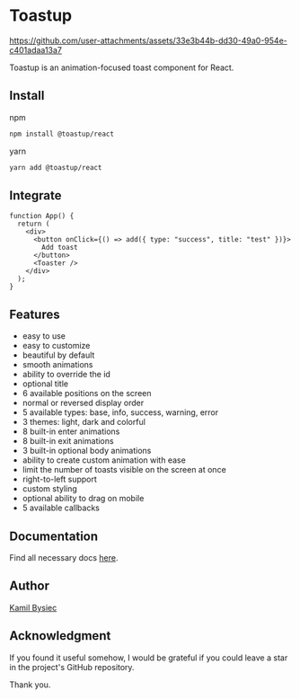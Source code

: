# Toastup

https://github.com/user-attachments/assets/33e3b44b-dd30-49a0-954e-c401adaa13a7

Toastup is an animation-focused toast component for React.

## Install

npm

```bash
npm install @toastup/react
```

yarn

```bash
yarn add @toastup/react
```

## Integrate

```tsx
function App() {
  return (
    <div>
      <button onClick={() => add({ type: "success", title: "test" })}>
        Add toast
      </button>
      <Toaster />
    </div>
  );
}
```

## Features
- easy to use
- easy to customize
- beautiful by default
- smooth animations
- ability to override the id
- optional title
- 6 available positions on the screen
- normal or reversed display order
- 5 available types: base, info, success, warning, error
- 3 themes: light, dark and colorful
- 8 built-in enter animations
- 8 built-in exit animations
- 3 built-in optional body animations
- ability to create custom animation with ease
- limit the number of toasts visible on the screen at once
- right-to-left support
- custom styling
- optional ability to drag on mobile
- 5 available callbacks

## Documentation

Find all necessary docs [here](https://toastup.kbysiec.com/).

## Author

[Kamil Bysiec](https://github.com/kbysiec)

## Acknowledgment

If you found it useful somehow, I would be grateful if you could leave a star in the project's GitHub repository.

Thank you.
